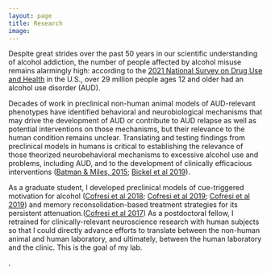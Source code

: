 ```yaml
---
layout: page
title: Research
image: 
---
```


Despite great strides over the past 50 years in our scientific understanding of alcohol addiction, the number of people affected by alcohol misuse remains alarmingly high: according to the [2021 National Survey on Drug Use and Health](https://www.niaaa.nih.gov/alcohols-effects-health/alcohol-topics/alcohol-facts-and-statistics/alcohol-use-disorder-aud-united-states) in the U.S., over 29 million people ages 12 and older had an alcohol use disorder (AUD). 

Decades of work in preclinical non-human animal models of AUD-relevant phenotypes have identified behavioral and neurobiological mechanisms that may drive the development of AUD or contribute to AUD relapse as well as potential interventions on those mechanisms, but their relevance to the human condition remains unclear. Translating and testing findings from preclinical models in humans is critical to establishing the relevance of those theorized neurobehavioral mechanisms to excessive alcohol use and problems, including AUD, and to the development of clinically efficacious interventions ([Batman & Miles, 2015](https://www.ncbi.nlm.nih.gov/pmc/articles/PMC4476605/); [Bickel et al 2019](https://doi.org/10.1111%2Facer.13912)).


As a graduate student, I developed preclinical models of cue-triggered motivation for alcohol ([Cofresi et al 2018](/assets/docs/pub/cofresi2018.pdf); [Cofresi et al 2019](/assets/docs/pub/cofresi2019_cue.pdf); [Cofresi et al 2019](/assets/docs/pub/cofresi2019_alcohol.pdf)) and memory reconsolidation-based treatment strategies for its persistent attenuation.([Cofresi et al 2017](/assets/docs/pub/Cofresi2017.pdf)) As a postdoctoral fellow, I retrained for clinically-relevant neuroscience research with human subjects so that I could directly advance efforts to translate between the non-human animal and human laboratory, and ultimately, between the human laboratory and the clinic. This is the goal of my lab.

.
